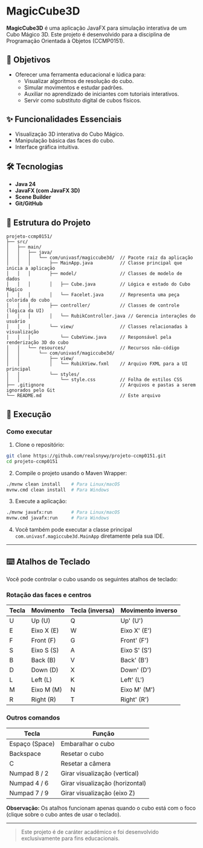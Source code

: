 # MagicCube3D

**MagicCube3D** é uma aplicação JavaFX para simulação interativa de um Cubo Mágico 3D. Este projeto é desenvolvido para a disciplina de Programação Orientada à Objetos (CCMP0151).

## 🎯 Objetivos

* Oferecer uma ferramenta educacional e lúdica para:
  * Visualizar algoritmos de resolução do cubo.
  * Simular movimentos e estudar padrões.
  * Auxiliar no aprendizado de iniciantes com tutoriais interativos.
  * Servir como substituto digital de cubos físicos.

## ✨ Funcionalidades Essenciais

* Visualização 3D interativa do Cubo Mágico.
* Manipulação básica das faces do cubo.
* Interface gráfica intuitiva.

## 🛠️ Tecnologias

* **Java 24**
* **JavaFX (com JavaFX 3D)**
* **Scene Builder**
* **Git/GitHub**

## 📁 Estrutura do Projeto

```
projeto-ccmp0151/
├── src/
│   ├── main/
│   │   ├── java/
│   │   │   └── com/univasf/magiccube3d/  // Pacote raiz da aplicação
│   │   │       ├── MainApp.java          // Classe principal que inicia a aplicação
│   │   │       ├── model/                // Classes de modelo de dados
│   │   │       │   ├── Cube.java         // Lógica e estado do Cubo Mágico
│   │   │       │   └── Facelet.java      // Representa uma peça colorida do cubo
│   │   │       ├── controller/           // Classes de controle (lógica da UI)
│   │   │       │   └── RubikController.java // Gerencia interações do usuário
│   │   │       └── view/                 // Classes relacionadas à visualização
│   │   │           └── CubeView.java     // Responsável pela renderização 3D do cubo
│   │   └── resources/                    // Recursos não-código
│   │       └── com/univasf/magiccube3d/
│   │           ├── view/
│   │           │   └── RubikView.fxml    // Arquivo FXML para a UI principal
│   │           └── styles/
│   │               └── style.css         // Folha de estilos CSS
├── .gitignore                            // Arquivos e pastas a serem ignorados pelo Git
└── README.md                             // Este arquivo
```

## 🚀 Execução

### Como executar

1. Clone o repositório:

  ```bash
  git clone https://github.com/realsnywy/projeto-ccmp0151.git
  cd projeto-ccmp0151
  ```

2. Compile o projeto usando o Maven Wrapper:

  ```bash
  ./mvnw clean install    # Para Linux/macOS
  mvnw.cmd clean install  # Para Windows
  ```

3. Execute a aplicação:

  ```bash
  ./mvnw javafx:run       # Para Linux/macOS
  mvnw.cmd javafx:run     # Para Windows
  ```

4. Você também pode executar a classe principal `com.univasf.magiccube3d.MainApp` diretamente pela sua IDE.

---

## ⌨️ Atalhos de Teclado

Você pode controlar o cubo usando os seguintes atalhos de teclado:

### Rotação das faces e centros

| Tecla | Movimento         | Tecla (inversa) | Movimento inverso   |
|-------|-------------------|-----------------|---------------------|
| U     | Up (U)            | Q               | Up' (U')            |
| E     | Eixo X (E)        | W               | Eixo X' (E')        |
| F     | Front (F)         | G               | Front' (F')         |
| S     | Eixo S (S)        | A               | Eixo S' (S')        |
| B     | Back (B)          | V               | Back' (B')          |
| D     | Down (D)          | X               | Down' (D')          |
| L     | Left (L)          | K               | Left' (L')          |
| M     | Eixo M (M)        | N               | Eixo M' (M')        |
| R     | Right (R)         | T               | Right' (R')         |

### Outros comandos

| Tecla           | Função                              |
|-----------------|-------------------------------------|
| Espaço (Space)  | Embaralhar o cubo                   |
| Backspace       | Resetar o cubo                      |
| C               | Resetar a câmera                    |
| Numpad 8 / 2    | Girar visualização (vertical)       |
| Numpad 4 / 6    | Girar visualização (horizontal)     |
| Numpad 7 / 9    | Girar visualização (eixo Z)         |

**Observação:** Os atalhos funcionam apenas quando o cubo está com o foco (clique sobre o cubo antes de usar o teclado).

---

> Este projeto é de caráter acadêmico e foi desenvolvido exclusivamente para fins educacionais.
